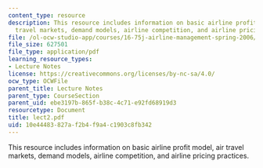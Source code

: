 ```yaml
---
content_type: resource
description: This resource includes information on basic airline profit model, air
  travel markets, demand models, airline competition, and airline pricing practices.
file: /ol-ocw-studio-app/courses/16-75j-airline-management-spring-2006/10e44483827af2b4f9a4c1903c8fb342_lect2.pdf
file_size: 627501
file_type: application/pdf
learning_resource_types:
- Lecture Notes
license: https://creativecommons.org/licenses/by-nc-sa/4.0/
ocw_type: OCWFile
parent_title: Lecture Notes
parent_type: CourseSection
parent_uid: ebe3197b-865f-b38c-4c71-e92fd68919d3
resourcetype: Document
title: lect2.pdf
uid: 10e44483-827a-f2b4-f9a4-c1903c8fb342
---
```

This resource includes information on basic airline profit model, air travel markets, demand models, airline competition, and airline pricing practices.